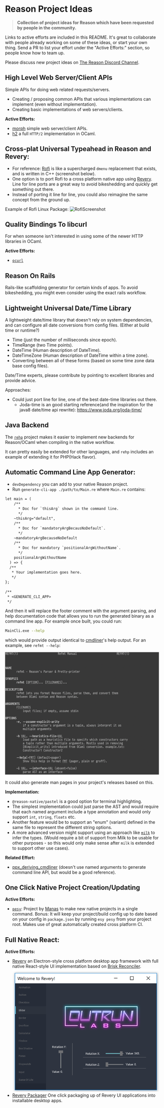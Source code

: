 # Reason Project Ideas

> **Collection of project ideas for Reason which have been requested by
people in the community.**

Links to active efforts are included in this README. It's great to
collaborate with people already working on some of these ideas, or
start your own thing. Send a PR to list your effort
under the "Active Efforts:" section, so people know how to team up.

Please discuss new project ideas on [The Reason Discord
Channel](https://discordapp.com/invite/reasonml).

## High Level Web Server/Client APIs

Simple APIs for doing web related requests/servers.
- Creating / proposing common APIs that various implementations can
  implement (even without implementation).
- Creating basic implementations of web servers/clients.

**Active Efforts:**
- [morph](https://github.com/reason-native-web/morph) simple web
  server/client APIs.
- [h2](https://github.com/anmonteiro/ocaml-h2) a full `HTTP/2`
  implementation in OCaml.
  
  
## Cross-plat Universal Typeahead in Reason and Revery:

- For reference: [Rofi](https://github.com/davatorium/rofi) is like a
 supercharged `dmenu` replacement that exists, and is written in C++
 (screenshot below).
- One option is to port Rofi to a cross platform native app using
  [Revery](https://github.com/revery-ui/revery). Line for line ports
  are a great way to avoid bikeshedding and quickly get something out there.
- Instead of porting it line for line, you could also reimagine
  the same concept from the ground up.

Example of Rofi Linux Package:
![RofiScreenshot](https://53280.de/rofi/arc-red.png)


## Quality Bindings To libcurl

For when someone isn't interested in using some of the newer HTTP
libraries in OCaml.

**Active Efforts:**
- [`ocurl`](https://github.com/ygrek/ocurl)


## Reason On Rails

Rails-like scaffolding generator for certain kinds of apps. To avoid
bikeshedding, you might even consider using the exact rails workflow.

## Lightweight Universal Date/Time Library

A lightweight date/time library that doesn't rely on system dependencies,
and can configure all date conversions from config files. (Either at build
time or runtime?)
- Time (just the number of milliseconds since epoch).
- TimeRange (two Time points).
- DateTime (Human description of DateTime).
- DateTimeZone (Human description of DateTime within a time zone).
- Converting between all of these forms (based on some time zone data base config files).

Date/Time experts, please contribute by pointing to excellent libraries
and provide advice.

Approaches:
- Could just port line for line, one of the best date-time libraries out there.
  - Joda-time is an good starting reference(and the inspiration for the java8 date/time api rewrite): https://www.joda.org/joda-time/


## Java Backend

The [`rehp`](https://github.com/jordwalke/rehp) project makes it
easier to implement new backends for Reason/OCaml when compiling in
the native workflow.

It can pretty easily be extended for other languages, and `rehp`
includes an example of extending it for PHP(Hack flavor).


## Automatic Command Line App Generator:

- `devDependency` you can add to your native Reason project.
- Run `generate-cli-app ./path/to/Main.re` where `Main.re` contains:

```reason
let main = (
    /**
      * Doc for `thisArg` shown in the command line.
      */
    ~thisArg="default",
    /**
      * Doc for `mandatoryArgBecausNoDefault`.
      */
    ~mandatoryArgBecauseNoDefault
    /**
      * Doc for mandatory `positionalArgWithoutName`.
      */
    positionalArgWithoutName
  ) => {
  /**
   * Your implementation goes here.
   */
};

/**
 * <GENERATE_CLI_APP>
 */
```

And then it will replace the footer comment with the argument
parsing, and help documentation code that allows you to run the
generated binary as a command line app. For example once built, you
could run:

```bash
MainCli.exe --help
```
which would provide output identical to
[cmdliner](https://github.com/dbuenzli/cmdliner)'s help output. For
an example, see `refmt --help`:

![command line help](./images/refmt.png "Example Command Line Help")

It could also generate man pages in your project's releases based on this.

**Implementation:**
- `@reason-native/pastel` is a good option for terminal highlighting.
- The simplest implementation could just parse the AST and would
  require that each named argument include a type annotation and
  would only support `int`, `string`, `floats` etc.
- Another feature would be to support an "enum" (variant) defined in
  the same file to represent the different string options.
- A more advanced version might support using an approach like
  [`milk`](https://github.com/jaredly/milk) to infer the types.
  (Would require a bit of support from Milk to be usable for other
  purposes - so this would only make sense after `milk` is extended
  to support other use cases).

**Related Effort:**
- [ppx_deriving_cmdliner](https://github.com/hammerlab/ppx_deriving_cmdliner)
  (doesn't use named arguments to generate command line API, but
  would be a good reference).

## One Click Native Project Creation/Updating

**Active Efforts:**
- [`pesy`](https://github.com/esy/pesy): Project by [Manas](https://github.com/prometheansacrifice) to make new native projects in a single command. Bonus: It will keep your project/build config up to date based on your config in `package.json` by running `esy pesy` from your project root. Makes use of great automatically created cross platform CI.


## Full Native React:
**Active Efforts:**
- [Revery](https://github.com/revery-ui/revery) an Electron-style cross platform desktop app framework with full native React-style UI implementation based on [Brisk Reconciler](https://github.com/briskml/brisk-reconciler).
![revery screenshot](./images/revery.png "Revery Screenshot")
- [Revery Packager](https://github.com/revery-ui/revery-packager) One click packaging up of Revery UI applications into installable desktop apps.
